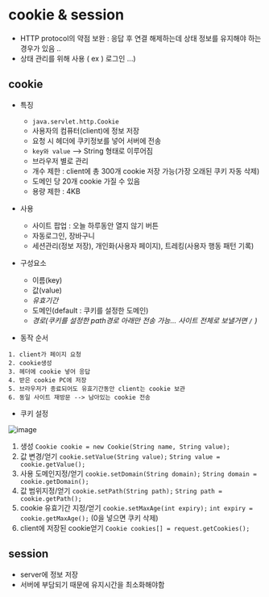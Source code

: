 # cookie & session

- HTTP protocol의 약점 보완 : 응답 후 연결 해제하는데 상태 정보를 유지해야 하는 경우가 있음 ..
- 상태 관리를 위해 사용 ( ex ) 로그인 ...)


## cookie
- 특징

  - `java.servlet.http.Cookie`
  - 사용자의 컴퓨터(client)에 정보 저장
  - 요청 시 헤더에 쿠키정보를 넣어 서버에 전송
  - `key와 value`  --> String 형태로 이루어짐
  - 브라우저 별로 관리
  - 개수 제한 : client에 총 300개 cookie 저장 가능(가장 오래된 쿠키 자동 삭제)
  - 도메인 당 20개 cookie 가질 수 있음
  - 용량 제한 : 4KB

- 사용

  - 사이트 팝업 : 오늘 하루동안 열지 않기 버튼
  - 자동로그인, 장바구니
  - 세션관리(정보 저장), 개인화(사용자 페이지), 트레킹(사용자 행동 패턴 기록)

- 구성요소

  - 이름(key)
  - 값(value)
  - _유효기간_
  - 도메인(default : 쿠키를 설정한 도메인)
  - _경로(쿠키를 설정한 path경로 아래만 전송 가능... 사이트 전체로 보낼거면 `/` )_

- 동작 순서
```
1. client가 페이지 요청
2. cookie생성
3. 헤더에 cookie 넣어 응답
4. 받은 cookie PC에 저장
5. 브라우저가 종료되어도 유효기간동안 client는 cookie 보관
6. 동일 사이트 재방문 --> 남아있는 cookie 전송
```
- 쿠키 설정

![image](https://user-images.githubusercontent.com/55950992/191391238-d9d98d2f-a989-4bff-b4d2-f04f1fff386c.png)

  1. 생성 `Cookie cookie = new Cookie(String name, String value);`
  2. 값 변경/얻기 `cookie.setValue(String value);`  `String value = cookie.getValue();`
  3. 사용 도메인지정/얻기 `cookie.setDomain(String domain);`  `String domain = cookie.getDomain();`
  4. 값 범위지정/얻기 `cookie.setPath(String path);`  `String path = cookie.getPath();`
  5. cookie 유효기간 지정/얻기 `cookie.setMaxAge(int expiry);`  `int expiry = cookie.getMaxAge();`  (0을 넣으면 쿠키 삭제)
  6. client에 저장된 cookie얻기 `Cookie cookies[] = request.getCookies();`




## session
- server에 정보 저장
- 서버에 부담되기 때문에 유지시간을 최소화해야함



